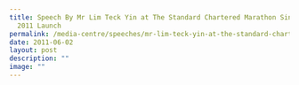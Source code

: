 ```yaml
---
title: Speech By Mr Lim Teck Yin at The Standard Chartered Marathon Singapore
  2011 Launch
permalink: /media-centre/speeches/mr-lim-teck-yin-at-the-standard-chartered-marathon-singapore-2011-launch/
date: 2011-06-02
layout: post
description: ""
image: ""
---
```

